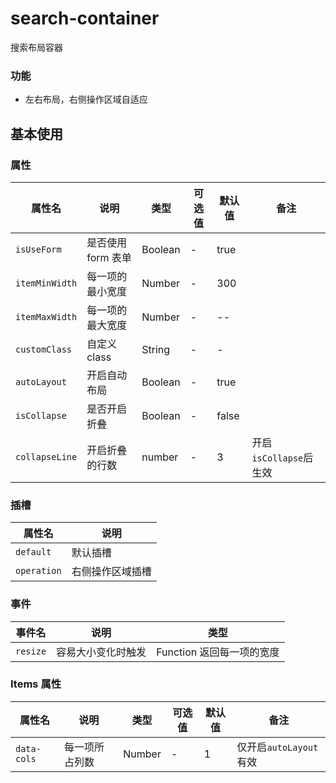 <!--
 * @Description: 模块名称
 * @Author: ym
 * @Date: 2023-05-10 10:28:54
 * @LastEditTime: 2024-02-19 10:49:19
-->

# search-container

搜索布局容器

### 功能

- 左右布局，右侧操作区域自适应

## 基本使用

<demo src="./basic.vue"></demo>

### 属性

| 属性名         | 说明               | 类型    | 可选值 | 默认值 | 备注                    |
| -------------- | ------------------ | ------- | ------ | ------ | ----------------------- |
| `isUseForm`    | 是否使用 form 表单 | Boolean | -      | true   |                         |
| `itemMinWidth` | 每一项的最小宽度   | Number  | -      | 300    |                         |
| `itemMaxWidth` | 每一项的最大宽度   | Number  | -      | --     |                         |
| `customClass`  | 自定义 class       | String  | -      | -      |                         |
| `autoLayout`   | 开启自动布局       | Boolean | -      | true   |                         |
| `isCollapse`   | 是否开启折叠       | Boolean | -      | false  |                         |
| `collapseLine` | 开启折叠的行数     | number  | -      | 3      | 开启 `isCollapse`后生效 |

### 插槽

| 属性名      | 说明             |
| ----------- | ---------------- |
| `default`   | 默认插槽         |
| `operation` | 右侧操作区域插槽 |

### 事件

| 事件名   | 说明               | 类型                      |
| -------- | ------------------ | ------------------------- |
| `resize` | 容易大小变化时触发 | Function 返回每一项的宽度 |

### Items 属性

| 属性名      | 说明           | 类型   | 可选值 | 默认值 | 备注                   |
| ----------- | -------------- | ------ | ------ | ------ | ---------------------- |
| `data-cols` | 每一项所占列数 | Number | -      | 1      | 仅开启`autoLayout`有效 |
